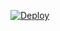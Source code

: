 [![Deploy](https://www.herokucdn.com/deploy/button.png)](https://dashboard.heroku.com/new?template=https://github.com/tr1s7an/V2Ray-docker)